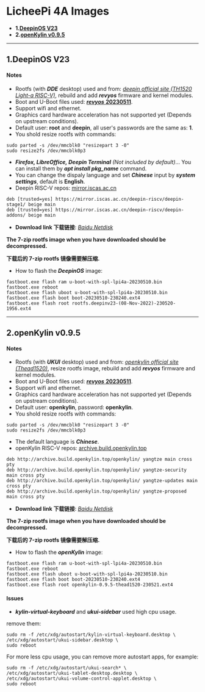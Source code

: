 # LicheePi 4A Images

- **1.[DeepinOS V23](./#1deepinos-v23)**
- **2.[openKylin v0.9.5](./#2openkylin-v095)**

----

## 1.DeepinOS V23

#### Notes

- Rootfs (with ***DDE*** desktop) used and from: [*deepin official site (TH1520 Light-a RISC-V)*](https://www.deepin.org/zh/download/), rebuild and add ***revyos*** firmware and kernel modules.
- Boot and U-Boot files used: [***revyos*** **20230511**](https://mirror.iscas.ac.cn/revyos/extra/images/lpi4a/20230511/).
- Support wifi and ethernet.
- Graphics card hardware acceleration has not supported yet (Depends on upstream conditions).
- Default user: **root** and **deepin**, all user's passwords are the same as: **1**.
- You shold resize rootfs with commands:
```
sudo parted -s /dev/mmcblk0 "resizepart 3 -0"
sudo resize2fs /dev/mmcblk0p3
```
- ***Firefox, LibreOffice, Deepin Terminal*** *(Not included by default)*... You can install them by ***apt install pkg_name*** command.
- You can change the dispaly language and set ***Chinese*** input by ***system settings***, default is **English**.
- Deepin RISC-V repos: [mirror.iscas.ac.cn](https://mirror.iscas.ac.cn/deepin-riscv/)
```
deb [trusted=yes] https://mirror.iscas.ac.cn/deepin-riscv/deepin-stage1/ beige main 
deb [trusted=yes] https://mirror.iscas.ac.cn/deepin-riscv/deepin-addons/ beige main
```
- **Download link 下载链接**: *[Baidu Netdisk](https://pan.baidu.com/s/1exwIHl16jDHlfPYWWFK8dw?pwd=risc)*

**The 7-zip rootfs image when you have downloaded should be decompressed.**

**下载后的 7-zip rootfs 镜像需要解压缩.**

- How to flash the ***DeepinOS*** image:
```
fastboot.exe flash ram u-boot-with-spl-lpi4a-20230510.bin
fastboot.exe reboot
fastboot.exe flash uboot u-boot-with-spl-lpi4a-20230510.bin
fastboot.exe flash boot boot-20230510-230240.ext4
fastboot.exe flash root rootfs.deepinv23-(08-Nov-2022)-230520-1956.ext4
```

----

## 2.openKylin v0.9.5

#### Notes

- Rootfs (with ***UKUI*** desktop) used and from: [*openkylin official site (Thead1520)*](https://www.openkylin.top/downloads/index-cn.html), resize rootfs image, rebuild and add ***revyos*** firmware and kernel modules.
- Boot and U-Boot files used: [***revyos*** **20230511**](https://mirror.iscas.ac.cn/revyos/extra/images/lpi4a/20230511/).
- Support wifi and ethernet.
- Graphics card hardware acceleration has not supported yet (Depends on upstream conditions).
- Default user: **openkylin**, password: **openkylin**.
- You shold resize rootfs with commands:
```
sudo parted -s /dev/mmcblk0 "resizepart 3 -0"
sudo resize2fs /dev/mmcblk0p3
```
- The default language is ***Chinese***.
- openKylin RISC-V repos: [archive.build.openkylin.top](http://archive.build.openkylin.top/openkylin/)
```
deb http://archive.build.openkylin.top/openkylin/ yangtze main cross pty
deb http://archive.build.openkylin.top/openkylin/ yangtze-security main cross pty
deb http://archive.build.openkylin.top/openkylin/ yangtze-updates main cross pty
deb http://archive.build.openkylin.top/openkylin/ yangtze-proposed main cross pty
```
- **Download link 下载链接**: *[Baidu Netdisk](https://pan.baidu.com/s/1XT-u7zeom3vP_8ybcC_Mvw?pwd=risc)*

**The 7-zip rootfs image when you have downloaded should be decompressed.**

**下载后的 7-zip rootfs 镜像需要解压缩.**

- How to flash the ***openKylin*** image:
```
fastboot.exe flash ram u-boot-with-spl-lpi4a-20230510.bin
fastboot.exe reboot
fastboot.exe flash uboot u-boot-with-spl-lpi4a-20230510.bin
fastboot.exe flash boot boot-20230510-230240.ext4
fastboot.exe flash root openkylin-0.9.5-thead1520-230521.ext4
```
#### Issues
- ***kylin-virtual-keyboard*** and ***ukui-sidebar*** used high cpu usage.

remove them:
```
sudo rm -f /etc/xdg/autostart/kylin-virtual-keyboard.desktop \
/etc/xdg/autostart/ukui-sidebar.desktop \
sudo reboot
```
For more less cpu usage, you can remove more autostart apps, for example:
```
sudo rm -f /etc/xdg/autostart/ukui-search* \
/etc/xdg/autostart/ukui-tablet-desktop.desktop \
/etc/xdg/autostart/ukui-volume-control-applet.desktop \
sudo reboot
```

